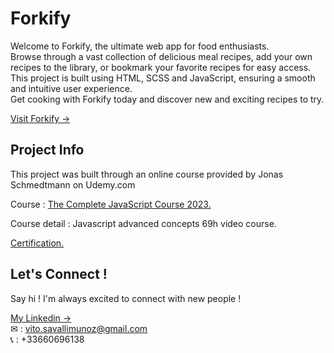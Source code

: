 # Forkify

Welcome to Forkify, the ultimate web app for food enthusiasts.  <br />  Browse through a vast collection of delicious meal recipes, add your own recipes to the library, or bookmark your favorite recipes for easy access.  <br />  This project is built using HTML, SCSS and JavaScript, ensuring a smooth and intuitive user experience.  <br />  Get cooking with Forkify today and discover new and exciting recipes to try.

[Visit Forkify &#8594;](https://github.com/Vito-Savalli)

## Project Info

This project was built through an online course provided by Jonas Schmedtmann on Udemy.com

Course : [The Complete JavaScript Course 2023.](https://www.udemy.com/course/the-complete-javascript-course/)

Course detail : Javascript advanced concepts 69h video course.

[Certification.](https://www.udemy.com/certificate/UC-c546146c-af07-4cbe-9461-bbb4f7f6402a/)

## Let's Connect !

Say hi ! I'm always excited to connect with new people !

[My Linkedin &#8594;](https://www.linkedin.com/in/vito-savalli/)  
&#9993; : vito.savallimunoz@gmail.com  
&#128222; : +33660696138

